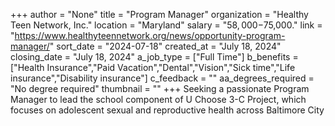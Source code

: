 +++
author = "None"
title = "Program Manager"
organization = "Healthy Teen Network, Inc."
location = "Maryland"
salary = "$58,000-$75,000."
link = "https://www.healthyteennetwork.org/news/opportunity-program-manager/"
sort_date = "2024-07-18"
created_at = "July 18, 2024"
closing_date = "July 18, 2024"
a_job_type = ["Full Time"]
b_benefits = ["Health Insurance","Paid Vacation","Dental","Vision","Sick time","Life insurance","Disability insurance"]
c_feedback = ""
aa_degrees_required = "No degree required"
thumbnail = ""
+++
Seeking a passionate Program Manager to lead the school component of U Choose 3-C Project, which focuses on adolescent sexual and reproductive health across Baltimore City